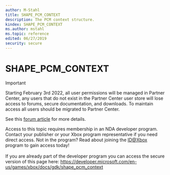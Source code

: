 ```yaml
---
author: M-Stahl
title: SHAPE_PCM_CONTEXT
description: The PCM context structure.
kindex: SHAPE_PCM_CONTEXT
ms.author: mstahl
ms.topic: reference
edited: 06/27/2019
security: secure
---
```


# SHAPE_PCM_CONTEXT
> [!IMPORTANT]
> Starting February 3rd 2022, all user permissions will be managed in Partner Center, any users that do not exist in the Partner Center user store will lose access to forums, secure documentation, and downloads. To maintain access all users should be migrated to Partner Center. <p></p>See this <a href="https://forums.xboxlive.com/articles/132187/breaking-change-user-access-for-forums-secure-docu.html">forum article</a> for more details.  

 Access to this topic requires membership in an NDA developer program. Contact your publisher or your Xbox program representative if you need direct access. Not in the program? Read about joining the <a href="https://www.xbox.com/Developers/id">ID@Xbox</a> program to gain access today!  <br/><br/>If you are already part of the developer program you can access the secure version of this page here: <a target="_blank" href="https://developer.microsoft.com/en-us/games/xbox/docs/gdk/shape_pcm_context">https://developer.microsoft.com/en-us/games/xbox/docs/gdk/shape_pcm_context</a>